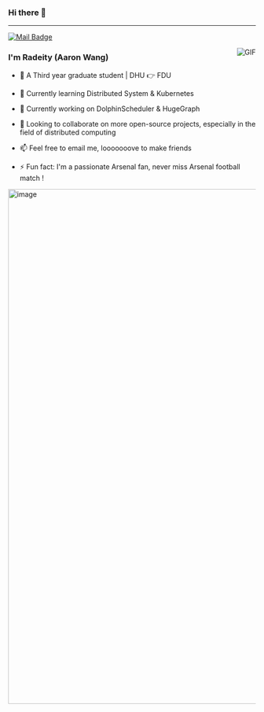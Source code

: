 ### Hi there 👋
---
[![Mail Badge](https://img.shields.io/badge/E--mail-wangweirao16%40gmail.com-purple.svg)](mailto:wangweirao16@gmail.com)

<img align="right" alt="GIF" src="https://github-readme-stats.vercel.app/api?username=Radeity&theme=omni&count_private=true&card_width=250" />

### I'm Radeity (Aaron Wang)

- 🏫 A Third year graduate student | DHU 👉 FDU 
- 🤨 Currently learning Distributed System & Kubernetes
- 🔭 Currently working on DolphinScheduler & HugeGraph
- 🌱 Looking to collaborate on more open-source projects, especially in the field of distributed computing
- 📫 Feel free to email me, looooooove to make friends
  
- ⚡ Fun fact: I'm a passionate Arsenal fan, never miss Arsenal football match !

<img width="1047" alt="image" src="https://user-images.githubusercontent.com/45198818/226109815-91016d0e-e919-44dc-8371-8990ac4269e6.png">


